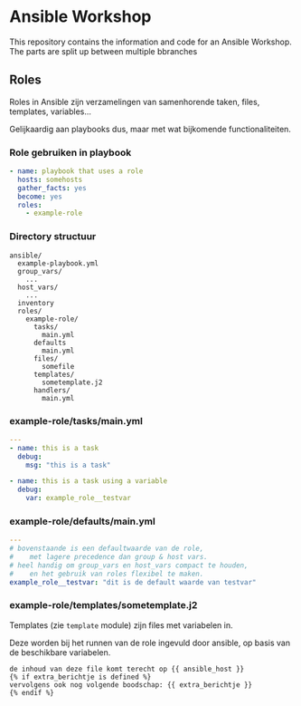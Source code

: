 # Ansible Workshop
This repository contains the information and code for an Ansible Workshop. The parts are split up between multiple bbranches

## Roles

Roles in Ansible zijn verzamelingen van samenhorende taken, files, templates, variables...

Gelijkaardig aan playbooks dus, maar met wat bijkomende functionaliteiten.

### Role gebruiken in playbook

```yaml
- name: playbook that uses a role
  hosts: somehosts
  gather_facts: yes
  become: yes
  roles:
  	- example-role
```

### Directory structuur

```
ansible/
  example-playbook.yml
  group_vars/
    ...
  host_vars/
    ...
  inventory
  roles/
    example-role/
	  tasks/
	    main.yml
	  defaults
	    main.yml
	  files/
	    somefile
	  templates/
	    sometemplate.j2
	  handlers/
	    main.yml
```

### example-role/tasks/main.yml
```yaml
---
- name: this is a task 
  debug:
    msg: "this is a task"

- name: this is a task using a variable
  debug:
    var: example_role__testvar
```

### example-role/defaults/main.yml
```yaml
---
# bovenstaande is een defaultwaarde van de role, 
#    met lagere precedence dan group & host vars.
# heel handig om group_vars en host_vars compact te houden,
#    en het gebruik van roles flexibel te maken.
example_role__testvar: "dit is de default waarde van testvar"
```

### example-role/templates/sometemplate.j2
Templates (zie ```template``` module) zijn files met variabelen in. 

Deze worden bij het runnen van de role ingevuld door ansible, op basis van de beschikbare variabelen.

```jinja2
de inhoud van deze file komt terecht op {{ ansible_host }}
{% if extra_berichtje is defined %}
vervolgens ook nog volgende boodschap: {{ extra_berichtje }}
{% endif %}
```

